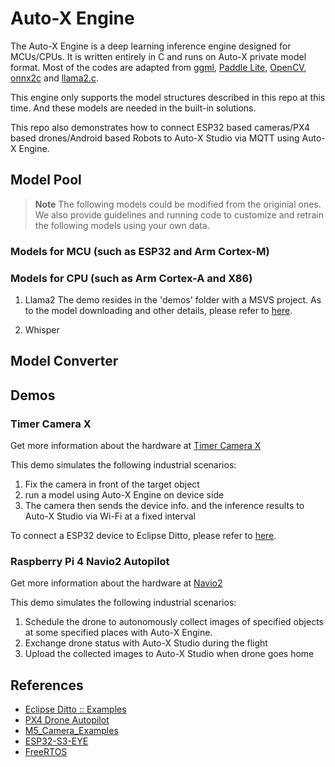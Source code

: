 # Auto-X Engine

The Auto-X Engine is a deep learning inference engine designed for MCUs/CPUs. It is written entirely in C and runs on Auto-X private model format. Most of the codes are adapted from [ggml](https://github.com/ggerganov/ggml), [Paddle Lite](https://github.com/PaddlePaddle/Paddle-Lite),
[OpenCV](https://github.com/opencv/opencv), [onnx2c](https://github.com/kraiskil/onnx2c) and [llama2.c](https://github.com/karpathy/llama2.c).

This engine only supports the model structures described in this repo at this time. And these models are needed in the built-in solutions.

This repo also demonstrates how to connect ESP32 based cameras/PX4 based drones/Android based Robots to Auto-X Studio via MQTT using Auto-X Engine.

## Model Pool

> **Note** The following models could be modified from the originial ones.
> We also provide guidelines and running code to customize and retrain the following models using your own data.

### Models for MCU (such as ESP32 and Arm Cortex-M)


### Models for CPU (such as Arm Cortex-A and X86)

1. Llama2
   The demo resides in the 'demos' folder with a MSVS project. As to the model downloading and other details, please refer to [here](https://github.com/karpathy/llama2.c).
   
2. Whisper

## Model Converter


## Demos

### Timer Camera X

Get more information about the hardware at [Timer Camera X](https://docs.m5stack.com/en/unit/timercam_x)

This demo simulates the following industrial scenarios:
1. Fix the camera in front of the target object
2. run a model using Auto-X Engine on device side
3. The camera then sends the device info. and the inference results to Auto-X Studio via Wi-Fi at a fixed interval

To connect a ESP32 device to Eclipse Ditto, please refer to [here](https://github.com/eclipse-ditto/ditto-examples/tree/master/mqtt-bidirectional).

###  Raspberry Pi 4 Navio2 Autopilot

Get more information about the hardware at [Navio2](https://navio2.hipi.io/)

This demo simulates the following industrial scenarios:
1. Schedule the drone to autonomously collect images of specified objects at some specified places with Auto-X Engine.
2. Exchange drone status with Auto-X Studio during the flight
3. Upload the collected images to Auto-X Studio when drone goes home


## References

- [Eclipse Ditto :: Examples](https://github.com/eclipse-ditto/ditto-examples)
- [PX4 Drone Autopilot](https://github.com/PX4/PX4-Autopilot)
- [M5_Camera_Examples](https://github.com/m5stack/M5_Camera_Examples/tree/main)
- [ESP32-S3-EYE](https://github.com/W00ng/ESP32-S3-EYE)
- [FreeRTOS](https://github.com/FreeRTOS/FreeRTOS)